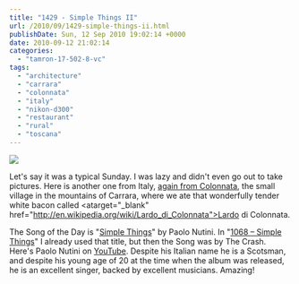 ```yaml
---
title: "1429 - Simple Things II"
url: /2010/09/1429-simple-things-ii.html
publishDate: Sun, 12 Sep 2010 19:02:14 +0000
date: 2010-09-12 21:02:14
categories: 
  - "tamron-17-502-8-vc"
tags: 
  - "architecture"
  - "carrara"
  - "colonnata"
  - "italy"
  - "nikon-d300"
  - "restaurant"
  - "rural"
  - "toscana"
---
```

<a target="_blank" href="https://d25zfm9zpd7gm5.cloudfront.net/1200x1200/2010/20100624_162615_ps.jpg"><img src="https://d25zfm9zpd7gm5.cloudfront.net/0600x0600/2010/20100624_162615_ps.jpg" /></a>

Let's say it was a typical Sunday. I was lazy and didn't even go out to take pictures. Here is another one from Italy, <a target="_blank" href="/2010/07/1350-the-marvel-of-marble.html">again from Colonnata</a>, the small village in the mountains of Carrara, where we ate that wonderfully tender white bacon called <atarget="_blank"  href="http://en.wikipedia.org/wiki/Lardo_di_Colonnata">Lardo di Colonnata</a>.

 The Song of the Day is "<a target="_blank" href="http://www.lyricsmode.com/lyrics/p/paolo_nutini/simple_things.html">Simple Things</a>" by Paolo Nutini. In "<a target="_blank" href="/2009/09/1068-simple-things.html">1068 – Simple Things</a>" I already used that title, but then the Song was by The Crash. Here's Paolo Nutini on <a target="_blank" href="http://www.youtube.com/watch?v=vMYeypmN0Zc">YouTube</a>. Despite his Italian name he is a Scotsman, and despite his young age of 20 at the time when the album was released, he is an excellent singer, backed by excellent musicians. Amazing!
